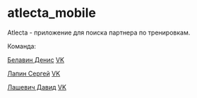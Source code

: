 # atlecta_mobile

Atlecta - приложение для поиска партнера по тренировкам.

Команда: 

[Белавин Денис](https://github.com/lanissell) [VK](https://vk.com/lanissell)

[Лапин Сергей](https://github.com/profoff03) [VK](https://vk.com/profoff)

[Лашевич Давид](https://github.com/zawarudo-tokiwo) [VK](https://vk.com/radjers)

